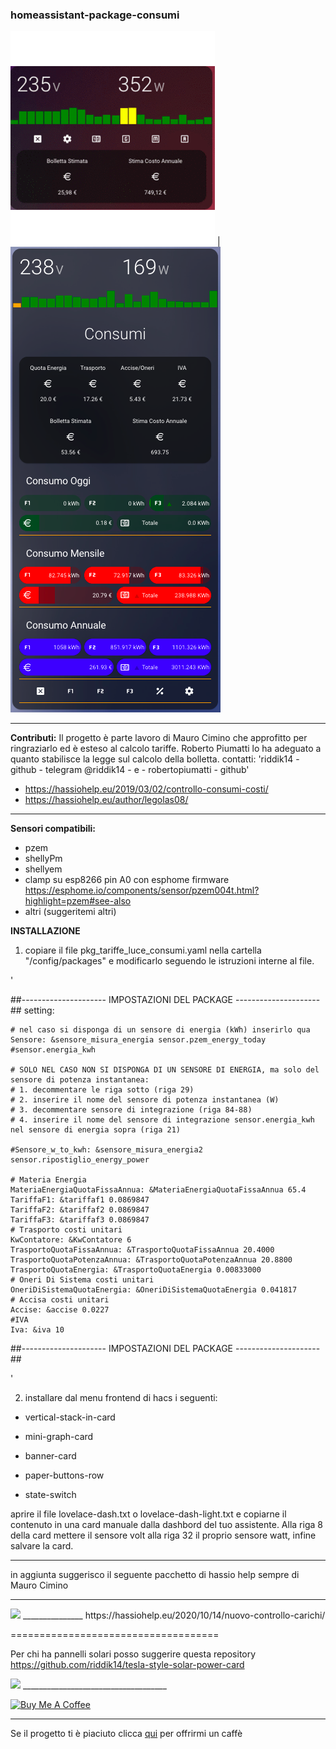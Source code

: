 ### homeassistant-package-consumi ###
<img src="https://github.com/riddik14/hassio-package-consumi/blob/main/output_DrKr3V.gif"> | 
<img src="https://github.com/riddik14/hassio-package-consumi/blob/main/image_.png">

---------------------------
**Contributi:**
Il progetto è parte lavoro di Mauro Cimino che approfitto per ringraziarlo ed è esteso al calcolo tariffe.
Roberto Piumatti lo ha adeguato a quanto stabilisce la legge sul calcolo della bolletta. 
contatti: 'riddik14 - github - telegram @riddik14 - e - robertopiumatti - github'

- https://hassiohelp.eu/2019/03/02/controllo-consumi-costi/
- https://hassiohelp.eu/author/legolas08/


--------------------------
**Sensori compatibili:**
- pzem 
- shellyPm 
- shellyem
- clamp su esp8266 pin A0 con esphome firmware https://esphome.io/components/sensor/pzem004t.html?highlight=pzem#see-also
- altri (suggeritemi altri)


**INSTALLAZIONE**

1. copiare il file pkg_tariffe_luce_consumi.yaml nella cartella "/config/packages" e modificarlo seguendo le istruzioni interne al file.

'
   
  ##--------------------- IMPOSTAZIONI DEL PACKAGE ---------------------##
  setting:

    # nel caso si disponga di un sensore di energia (kWh) inserirlo qua
    Sensore: &sensore_misura_energia sensor.pzem_energy_today #sensor.energia_kwh

    # SOLO NEL CASO NON SI DISPONGA DI UN SENSORE DI ENERGIA, ma solo del sensore di potenza instantanea:
    # 1. decommentare le riga sotto (riga 29)
    # 2. inserire il nome del sensore di potenza instantanea (W)
    # 3. decommentare sensore di integrazione (riga 84-88)
    # 4. inserire il nome del sensore di integrazione sensor.energia_kwh nel sensore di energia sopra (riga 21)

    #Sensore_w_to_kwh: &sensore_misura_energia2 sensor.ripostiglio_energy_power
    
    # Materia Energia
    MateriaEnergiaQuotaFissaAnnua: &MateriaEnergiaQuotaFissaAnnua 65.4
    TariffaF1: &tariffaf1 0.0869847
    TariffaF2: &tariffaf2 0.0869847
    TariffaF3: &tariffaf3 0.0869847
    # Trasporto costi unitari
    KwContatore: &KwContatore 6
    TrasportoQuotaFissaAnnua: &TrasportoQuotaFissaAnnua 20.4000
    TrasportoQuotaPotenzaAnnua: &TrasportoQuotaPotenzaAnnua 20.8800
    TrasportoQuotaEnergia: &TrasportoQuotaEnergia 0.00833000
    # Oneri Di Sistema costi unitari 
    OneriDiSistemaQuotaEnergia: &OneriDiSistemaQuotaEnergia 0.041817
    # Accisa costi unitari  
    Accise: &accise 0.0227 
    #IVA
    Iva: &iva 10      
  ##--------------------- IMPOSTAZIONI DEL PACKAGE ---------------------##     
    
'


2. installare dal menu frontend di hacs i seguenti:

- vertical-stack-in-card

- mini-graph-card

- banner-card

- paper-buttons-row

- state-switch



aprire il file  lovelace-dash.txt o lovelace-dash-light.txt e copiarne il contenuto in una card manuale dalla dashbord del tuo assistente.
Alla riga 8 della card mettere il sensore volt alla riga 32 il proprio sensore watt, infine salvare la card.

____________________________________

in aggiunta suggerisco il seguente pacchetto di hassio help sempre di Mauro Cimino 
_______________
<img src="https://hassiohelp.eu/wp-content/uploads/2020/10/new-controllo-carichi_00.jpg">
_______________
https://hassiohelp.eu/2020/10/14/nuovo-controllo-carichi/


====================================

Per chi ha pannelli solari posso suggerire questa repository https://github.com/riddik14/tesla-style-solar-power-card


<img src="https://github.com/reptilex/tesla-style-solar-power-card/raw/master/tesla-style-card-animation.gif">
____________________________________

<a href="https://www.buymeacoffee.com/T1Pqksy" target="_blank"><img src="https://cdn.buymeacoffee.com/buttons/arial-black.png" alt="Buy Me A Coffee" style="height: 51px !important;width: 217px !important;" ></a>

------------------------------------


Se il progetto ti è piaciuto clicca <a href="https://www.paypal.me/DomenicoCeccarelli">qui</a> per offrirmi un caffè

